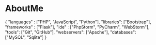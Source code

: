 # AboutMe
{
   "languages" : ["PHP", "JavaScript", "Python"],
   "libraries": ["Bootstrap"],
   "frameworks" : ["Flask"],
   "ide" : ["PhpStorm", "PyCharm", "WebStorm"],
   "tools": ["Git", "GitHub"],
   "webservers": ["Apache"],
   "databases": ["MySQL", "Sqlite"]
}
